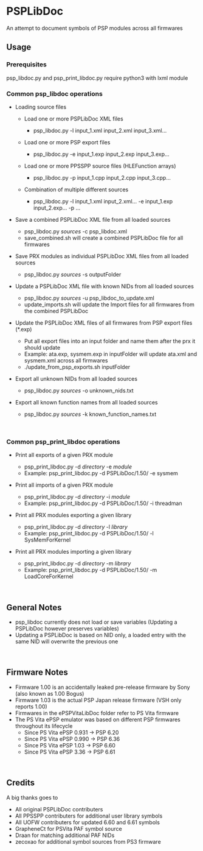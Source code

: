 # PSPLibDoc
An attempt to document symbols of PSP modules across all firmwares
<br>

## Usage
### Prerequisites
psp_libdoc.py and psp_print_libdoc.py require python3 with lxml module

### Common psp_libdoc operations
 - Loading source files
    - Load one or more PSPLibDoc XML files
        - psp_libdoc.py -l input_1.xml input_2.xml input_3.xml...

    - Load one or more PSP export files
        - psp_libdoc.py -e input_1.exp input_2.exp input_3.exp...

    - Load one or more PPSSPP source files (HLEFunction arrays)
        - psp_libdoc.py -p input_1.cpp input_2.cpp input_3.cpp...

    - Combination of multiple different sources
        - psp_libdoc.py -l input_1.xml input_2.xml... -e input_1.exp input_2.exp... -p ...

 - Save a combined PSPLibDoc XML file from all loaded sources
    - psp_libdoc.py *sources* -c psp_libdoc.xml
    - save_combined.sh will create a combined PSPLibDoc file for all firmwares

 - Save PRX modules as individual PSPLibDoc XML files from all loaded sources
    - psp_libdoc.py *sources* -s outputFolder

 - Update a PSPLibDoc XML file with known NIDs from all loaded sources
    - psp_libdoc.py *sources* -u psp_libdoc_to_update.xml
    - update_imports.sh will update the Import files for all firmwares from the combined PSPLibDoc

 - Update the PSPLibDoc XML files of all firmwares from PSP export files (*.exp)
    - Put all export files into an input folder and name them after the prx it should update
    - Example: ata.exp, sysmem.exp in inputFolder will update ata.xml and sysmem.xml across all firmwares
    - ./update_from_psp_exports.sh inputFolder


 - Export all unknown NIDs from all loaded sources
    - psp_libdoc.py *sources* -o unknown_nids.txt

 - Export all known function names from all loaded sources
    - psp_libdoc.py *sources* -k known_function_names.txt
<br>

### Common psp_print_libdoc operations
 - Print all exports of a given PRX module
    - psp_print_libdoc.py -d *directory* -e *module*
    - Example: psp_print_libdoc.py -d PSPLibDoc/1.50/ -e sysmem

 - Print all imports of a given PRX module
    - psp_print_libdoc.py -d *directory* -i *module*
    - Example: psp_print_libdoc.py -d PSPLibDoc/1.50/ -i threadman

 - Print all PRX modules exporting a given library
    - psp_print_libdoc.py -d *directory* -l *library*
    - Example: psp_print_libdoc.py -d PSPLibDoc/1.50/ -l SysMemForKernel

 - Print all PRX modules importing a given library
    - psp_print_libdoc.py -d *directory* -m *library*
    - Example: psp_print_libdoc.py -d PSPLibDoc/1.50/ -m LoadCoreForKernel
<br>

## General Notes
 - psp_libdoc currently does not load or save variables (Updating a PSPLibDoc however preserves variables)
 - Updating a PSPLibDoc is based on NID only, a loaded entry with the same NID will overwrite the previous one
<br>

## Firmware Notes
 - Firmware 1.00 is an accidentally leaked pre-release firmware by Sony (also known as 1.00 Bogus)
 - Firmware 1.03 is the actual PSP Japan release firmware (VSH only reports 1.00)
 - Firmwares in the ePSPVitaLibDoc folder refer to PS Vita firmware
 - The PS Vita ePSP emulator was based on different PSP firmwares throughout its lifecycle
    - Since PS Vita ePSP 0.931 -> PSP 6.20
    - Since PS Vita ePSP 0.990 -> PSP 6.36
    - Since PS Vita ePSP 1.03 -> PSP 6.60
    - Since PS Vita ePSP 3.36 -> PSP 6.61
<br>

## Credits
A big thanks goes to
 - All original PSPLibDoc contributers
 - All PPSSPP contributers for additional user library symbols
 - All UOFW contributers for updated 6.60 and 6.61 symbols
 - GrapheneCt for PSVita PAF symbol source
 - Draan for matching additional PAF NIDs
 - zecoxao for additional symbol sources from PS3 firmware
